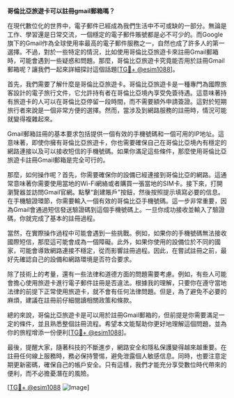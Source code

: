 **哥倫比亞旅遊卡可以註冊gmail郵箱嗎？**

在現代數位化的世界中，電子郵件已經成為我們生活中不可或缺的一部分。無論是工作、學習還是日常交流，一個穩定的電子郵件賬號都是必不可少的。而Google旗下的Gmail作為全球使用率最高的電子郵件服務之一，自然也成了許多人的第一選擇。不過，對於一些特定的情況，比如使用哥倫比亞旅遊卡來註冊Gmail郵箱時，可能會遇到一些疑惑和問題。那麼，哥倫比亞旅遊卡究竟能否用於註冊Gmail郵箱呢？讓我們一起來詳細探討這個話題[[TG💪+ @esim1088](https://t.me/s/esim1088)]。

首先，我們需要了解什麼是哥倫比亞旅遊卡。哥倫比亞旅遊卡是一種專門為國際旅客設計的電子旅行文件，它允許持有者在哥倫比亞境內享受免簽待遇。這意味著持有旅遊卡的人可以在哥倫比亞停留一段時間，而不需要額外申請簽證。這對於短期旅行者來說是一個非常方便的選擇。然而，當涉及到網路服務的註冊時，情況可能就變得複雜起來。

Gmail郵箱註冊的基本要求包括提供一個有效的手機號碼和一個可用的IP地址。這意味著，即使你擁有哥倫比亞旅遊卡，你也需要確保自己在哥倫比亞境內有穩定的網路連接以及可以接收短信的手機號碼。如果你滿足這些條件，那麼使用哥倫比亞旅遊卡註冊Gmail郵箱是完全可行的。

那麼，如何操作呢？首先，你需要確保你的設備已經連接到哥倫比亞的網路。這通常意味著你需要使用當地的Wi-Fi網絡或者購買一張當地的SIM卡。接下來，打開瀏覽器並訪問Gmail官網。點擊“創建賬戶”按鈕，然後按照提示填寫必要的信息。在手機驗證環節，你需要輸入一個有效的哥倫比亞手機號碼。這一步非常重要，因為Gmail會通過短信發送驗證碼到這個手機號碼上。一旦你成功接收並輸入了驗證碼，你就完成了基本的註冊過程。

當然，在實際操作過程中可能會遇到一些挑戰。例如，如果你的手機號碼無法接收國際短信，那麼這可能會成為一個障礙。此外，如果你使用的設備位於不同的國家，可能會導致網路連接不穩定，從而影響註冊過程。因此，在嘗試註冊之前，最好先確認自己的設備和網路環境是否符合要求。

除了技術上的考量，還有一些法律和道德方面的問題需要考慮。例如，有些人可能會擔心使用旅遊卡進行電子郵件註冊是否違法。根據我的理解，只要你在遵守當地法律的前提下正常使用旅遊卡，就不會有任何法律問題。但是，為了避免不必要的麻煩，建議在註冊前仔細閱讀相關政策和條款。

總的來說，哥倫比亞旅遊卡是可以用於註冊Gmail郵箱的，但前提是你需要滿足一定的條件，並且熟悉整個註冊流程。希望本文能幫助你更好地理解這個問題，並為你的旅程增添一份便利[[TG💪+ @esim1088](https://t.me/s/esim1088)]。

最後，提醒大家，隨著科技的不斷進步，網路安全和隱私保護變得越來越重要。在註冊任何線上服務時，務必保持警惕，避免泄露個人敏感信息。同時，也要注意定期更新密碼，確保自己的帳戶安全。只有這樣，我們才能充分享受數位時代帶來的便利，而不必擔憂潛在的風險。

[[TG💪+ @esim1088](https://t.me/s/esim1088) ![Image](https://i.postimg.cc/4NQfJmqS/Snipaste-2025-05-13-00-14-12.png)]